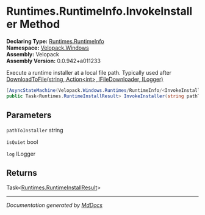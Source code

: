 ﻿<!--  
  <auto-generated>   
    The contents of this file were generated by a tool.  
    Changes to this file may be list if the file is regenerated  
  </auto-generated>   
-->

# Runtimes.RuntimeInfo.InvokeInstaller Method

**Declaring Type:** [Runtimes.RuntimeInfo](../index.md)  
**Namespace:** [Velopack.Windows](../../../index.md)  
**Assembly:** Velopack  
**Assembly Version:** 0.0.942+a011233

 Execute a runtime installer at a local file path. Typically used after [DownloadToFile(string, Action\<int\>, IFileDownloader, ILogger)](DownloadToFile.md)

```csharp
[AsyncStateMachine(Velopack.Windows.Runtimes/RuntimeInfo/<InvokeInstaller>d__12)]
public Task<Runtimes.RuntimeInstallResult> InvokeInstaller(string pathToInstaller, bool isQuiet, ILogger log = null);
```

## Parameters

`pathToInstaller`  string

`isQuiet`  bool

`log`  ILogger

## Returns

Task\<[Runtimes.RuntimeInstallResult](../../RuntimeInstallResult/index.md)\>

___

*Documentation generated by [MdDocs](https://github.com/ap0llo/mddocs)*
